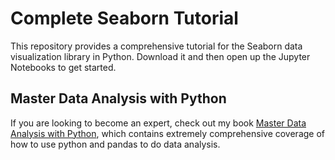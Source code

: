 # Complete Seaborn Tutorial

This repository provides a comprehensive tutorial for the Seaborn data visualization library in Python. Download it and then open up the Jupyter Notebooks to get started.

## Master Data Analysis with Python

If you are looking to become an expert, check out my book [Master Data Analysis with Python][0], which contains extremely comprehensive coverage of how to use python and pandas to do data analysis.

[0]: https://dunderdata.com/master-data-analysis-with-python
